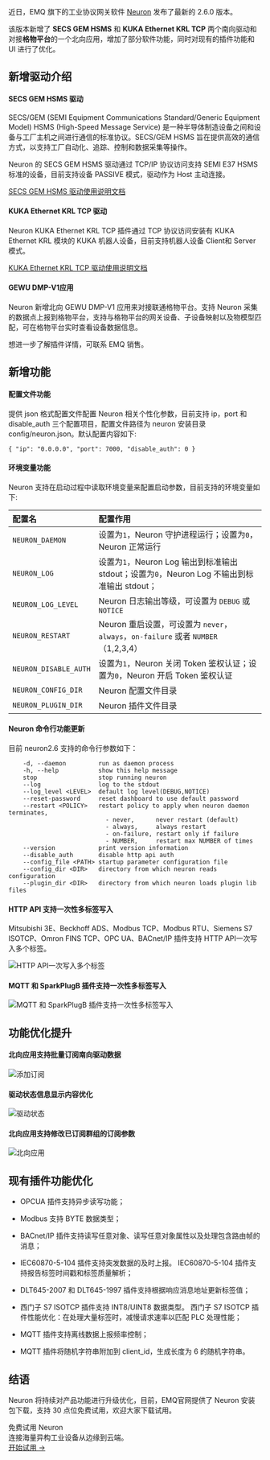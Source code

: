 近日，EMQ 旗下的工业协议网关软件 [Neuron](https://www.emqx.com/zh/products/neuronex) 发布了最新的 2.6.0 版本。

该版本新增了 **SECS GEM HSMS** 和 **KUKA Ethernet KRL TCP** 两个南向驱动和对接**格物平台**的一个北向应用，增加了部分软件功能，同时对现有的插件功能和 UI 进行了优化。

## 新增驱动介绍

#### SECS GEM HSMS 驱动

SECS/GEM (SEMI Equipment Communications Standard/Generic Equipment Model) HSMS (High-Speed Message Service) 是一种半导体制造设备之间和设备与工厂主机之间进行通信的标准协议。SECS/GEM HSMS 旨在提供高效的通信方式，以支持工厂自动化、追踪、控制和数据采集等操作。

Neuron 的 SECS GEM HSMS 驱动通过 TCP/IP 协议访问支持 SEMI E37 HSMS 标准的设备，目前支持设备 PASSIVE 模式，驱动作为 Host 主动连接。

[SECS GEM HSMS 驱动使用说明文档](https://docs.emqx.com/zh/neuron/latest/configuration/south-devices/secs-gem/secs-gem.html)

#### KUKA Ethernet KRL TCP 驱动

Neuron KUKA Ethernet KRL TCP 插件通过 TCP 协议访问安装有 KUKA Ethernet KRL 模块的 KUKA 机器人设备，目前支持机器人设备 Client和 Server 模式。

[KUKA Ethernet KRL TCP 驱动使用说明文档](https://docs.emqx.com/zh/neuron/latest/configuration/south-devices/kuka/kuka.html)

#### GEWU DMP-V1应用

Neuron 新增北向 GEWU DMP-V1 应用来对接联通格物平台。支持 Neuron 采集的数据点上报到格物平台，支持与格物平台的网关设备、子设备映射以及物模型匹配，可在格物平台实时查看设备数据信息。

想进一步了解插件详情，可联系 EMQ 销售。

## 新增功能

#### 配置文件功能

提供 json 格式配置文件配置 Neuron 相关个性化参数，目前支持 ip，port 和 disable_auth 三个配置项目，配置文件路径为 neuron 安装目录 config/neuron.json。默认配置内容如下:

```
{ "ip": "0.0.0.0", "port": 7000, "disable_auth": 0 }
```

#### 环境变量功能

Neuron 支持在启动过程中读取环境变量来配置启动参数，目前支持的环境变量如下:

| **配置名**            | **配置作用**                                                 |
| :-------------------- | :----------------------------------------------------------- |
| `NEURON_DAEMON`       | 设置为`1`，Neuron 守护进程运行；设置为`0`，Neuron 正常运行   |
| `NEURON_LOG`          | 设置为`1`，Neuron Log 输出到标准输出 stdout；设置为`0`，Neuron Log 不输出到标准输出 stdout； |
| `NEURON_LOG_LEVEL`    | Neuron 日志输出等级，可设置为 `DEBUG` 或 `NOTICE`                |
| `NEURON_RESTART`      | Neuron 重启设置，可设置为 `never`，`always`，`on-failure` 或者 `NUMBER`（1,2,3,4） |
| `NEURON_DISABLE_AUTH` | 设置为`1`，Neuron 关闭 Token 鉴权认证；设置为`0`，Neuron 开启 Token 鉴权认证 |
| `NEURON_CONFIG_DIR`   | Neuron 配置文件目录                                           |
| `NEURON_PLUGIN_DIR`   | Neuron 插件文件目录                                           |

#### Neuron 命令行功能更新

目前 neuron2.6 支持的命令行参数如下：

```
    -d, --daemon         run as daemon process
    -h, --help           show this help message
    stop                 stop running neuron
    --log                log to the stdout
    --log_level <LEVEL>  default log level(DEBUG,NOTICE)
    --reset-password     reset dashboard to use default password
    --restart <POLICY>   restart policy to apply when neuron daemon terminates,
                           - never,      never restart (default)
                           - always,     always restart
                           - on-failure, restart only if failure
                           - NUMBER,     restart max NUMBER of times
    --version            print version information
    --disable_auth       disable http api auth
    --config_file <PATH> startup parameter configuration file
    --config_dir <DIR>   directory from which neuron reads configuration
    --plugin_dir <DIR>   directory from which neuron loads plugin lib files
```

#### HTTP API 支持一次性多标签写入

Mitsubishi 3E、Beckhoff ADS、Modbus TCP、Modbus RTU、Siemens S7 ISOTCP、Omron FINS TCP、OPC UA、BACnet/IP 插件支持 HTTP API一次写入多个标签。

![HTTP API一次写入多个标签](https://assets.emqx.com/images/437fa6bfa492e3a1fbd17c945111821a.png)

#### MQTT 和 SparkPlugB 插件支持一次性多标签写入

![MQTT 和 SparkPlugB 插件支持一次性多标签写入](https://assets.emqx.com/images/5fbcf8dd4f1f5f8df521c0e79233bdde.png)

## 功能优化提升

#### 北向应用支持批量订阅南向驱动数据

![添加订阅](https://assets.emqx.com/images/4836b3c5bccd8be34087ae2fac705e79.png)

#### 驱动状态信息显示内容优化

![驱动状态](https://assets.emqx.com/images/15bba2dbb30779bd35c6d619c43e285c.png)

#### 北向应用支持修改已订阅群组的订阅参数

![北向应用](https://assets.emqx.com/images/0a55b6dc27af2ee9f760c0ae82034f46.png)

## 现有插件功能优化

- OPCUA 插件支持异步读写功能；

- Modbus 支持 BYTE 数据类型；

- BACnet/IP 插件支持读写任意对象、读写任意对象属性以及处理包含路由帧的消息；

- IEC60870-5-104 插件支持突发数据的及时上报。 IEC60870-5-104 插件支持报告标签时间戳和标签质量解析；

- DLT645-2007 和 DLT645-1997 插件支持根据响应消息地址更新标签值；

- 西门子 S7 ISOTCP 插件支持 INT8/UINT8 数据类型。 西门子 S7 ISOTCP 插件性能优化：在处理大量标签时，减慢请求速率以匹配 PLC 处理性能；

- MQTT 插件支持离线数据上报频率控制；

- MQTT 插件将随机字符串附加到 client_id，生成长度为 6 的随机字符串。

## 结语

Neuron 将持续对产品功能进行升级优化，目前，EMQ官网提供了 Neuron 安装包下载，支持 30 点位免费试用，欢迎大家下载试用。



<section class="promotion">
    <div>
        免费试用 Neuron
      <div class="is-size-14 is-text-normal has-text-weight-normal">连接海量异构工业设备从边缘到云端。</div>
    </div>
    <a href="https://www.emqx.com/zh/try?product=neuron" class="button is-gradient px-5">开始试用 →</a>
</section>
